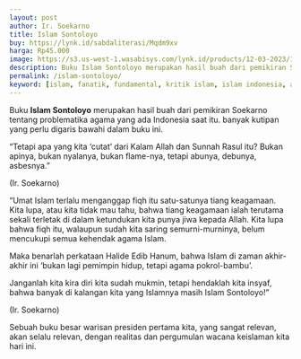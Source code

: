 ```yaml
---
layout: post
author: Ir. Soekarno
title: Islam Sontoloyo
buy: https://lynk.id/sabdaliterasi/Mqdm9xv
harga: Rp45.000
image: https://s3.us-west-1.wasabisys.com/lynk.id/products/12-03-2023/1678627125268_3815102
description: Buku Islam Sontoloyo merupakan hasil buah dari pemikiran Soekarno tentang problematika agama yang ada Indonesia saat itu. banyak kutipan yang perlu di.
permalink: /islam-sontoloyo/
keyword: [islam, fanatik, fundamental, kritik islam, islam indonesia, arabisme, khilafah, politik islam, bung karno]
---
```

<p>Buku <strong>Islam Sontoloyo</strong> merupakan hasil buah dari pemikiran Soekarno tentang problematika agama yang ada Indonesia saat itu. banyak kutipan yang perlu digaris bawahi dalam buku ini.</p><p>“Tetapi apa yang kita ‘cutat’ dari Kalam Allah dan Sunnah Rasul itu? Bukan apinya, bukan nyalanya, bukan flame-nya, tetapi abunya, debunya, asbesnya.”</p><p>(Ir. Soekarno)</p><p>“Umat Islam terlalu menganggap fiqh itu satu-satunya tiang keagamaan. Kita lupa, atau kita tidak mau tahu, bahwa tiang keagamaan ialah terutama sekali terletak di dalam ketundukan kita punya jiwa kepada Allah. Kita lupa bahwa fiqh itu, walaupun sudah kita saring semurni-murninya, belum mencukupi semua kehendak agama Islam.</p><p>Maka benarlah perkataan Halide Edib Hanum, bahwa Islam di zaman akhir-akhir ini ‘bukan lagi pemimpin hidup, tetapi agama pokrol-bambu’.</p><p>Janganlah kita kira diri kita sudah mukmin, tetapi hendaklah kita insyaf, bahwa banyak di kalangan kita yang Islamnya masih Islam Sontoloyo!”</p><p>(Ir. Soekarno)</p><p>Sebuah buku besar warisan presiden pertama kita, yang sangat relevan, akan selalu relevan, dengan realitas dan pergumulan wacana keislaman kita hari ini.</p>
